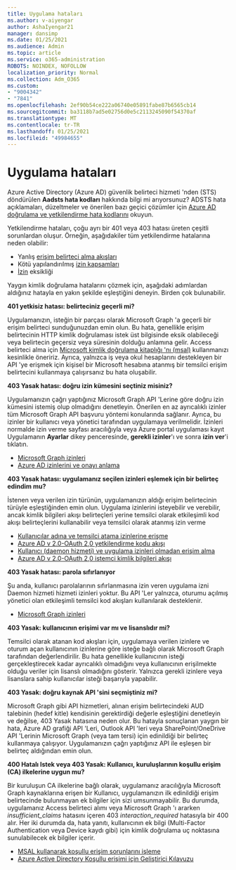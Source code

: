 ```yaml
---
title: Uygulama hataları
ms.author: v-aiyengar
author: AshaIyengar21
manager: dansimp
ms.date: 01/25/2021
ms.audience: Admin
ms.topic: article
ms.service: o365-administration
ROBOTS: NOINDEX, NOFOLLOW
localization_priority: Normal
ms.collection: Adm_O365
ms.custom:
- "9004342"
- "7841"
ms.openlocfilehash: 2ef90b54ce222a06740e05891fabe87b6565cb14
ms.sourcegitcommit: ba3118b7ad5e02756d0e5c2113245090f54370af
ms.translationtype: MT
ms.contentlocale: tr-TR
ms.lasthandoff: 01/25/2021
ms.locfileid: "49984655"
---
```

# <a name="application-errors"></a>Uygulama hataları

Azure Active Directory (Azure AD) güvenlik belirteci hizmeti 'nden (STS) döndürülen **Aadsts hata kodları** hakkında bilgi mi arıyorsunuz? ADSTS hata açıklamaları, düzeltmeler ve önerilen bazı geçici çözümler için [Azure AD doğrulama ve yetkilendirme hata kodlarını](https://docs.microsoft.com/azure/active-directory/develop/reference-aadsts-error-codes) okuyun.

Yetkilendirme hataları, çoğu ayrı bir 401 veya 403 hatası üreten çeşitli sorunlardan oluşur. Örneğin, aşağıdakiler tüm yetkilendirme hatalarına neden olabilir:

- Yanlış [erişim belirteci alma akışları](https://docs.microsoft.com/azure/active-directory/develop/reference-aadsts-error-codes) 
- Kötü yapılandırılmış [izin kapsamları](https://docs.microsoft.com/azure/active-directory/develop/active-directory-v2-scopes) 
- [İzin](https://docs.microsoft.com/azure/active-directory/develop/active-directory-devhowto-multi-tenant-overview#understanding-user-and-admin-consent) eksikliği

Yaygın kimlik doğrulama hatalarını çözmek için, aşağıdaki adımlardan aldığınız hatayla en yakın şekilde eşleştiğini deneyin. Birden çok bulunabilir.

**401 yetkisiz hatası: belirteciniz geçerli mi?**

Uygulamanızın, isteğin bir parçası olarak Microsoft Graph 'a geçerli bir erişim belirteci sunduğunuzdan emin olun. Bu hata, genellikle erişim belirtecinin HTTP kimlik doğrulaması istek üst bilgisinde eksik olabileceği veya belirtecin geçersiz veya süresinin dolduğu anlamına gelir. Access belirteci alma için [Microsoft kimlik doğrulama kitaplığı 'nı (msal)](https://docs.microsoft.com/azure/active-directory/develop/msal-overview) kullanmanızı kesinlikle öneririz. Ayrıca, yalnızca iş veya okul hesaplarını destekleyen bir API 'ye erişmek için kişisel bir Microsoft hesabına atanmış bir temsilci erişim belirtecini kullanmaya çalışırsanız bu hata oluşabilir.

**403 Yasak hatası: doğru izin kümesini seçtiniz misiniz?**

Uygulamanızın çağrı yaptığınız Microsoft Graph API 'Lerine göre doğru izin kümesini istemiş olup olmadığını denetleyin. Önerilen en az ayrıcalıklı izinler tüm Microsoft Graph API başvuru yöntemi konularında sağlanır. Ayrıca, bu izinler bir kullanıcı veya yönetici tarafından uygulamaya verilmelidir. İzinleri normalde izin verme sayfası aracılığıyla veya Azure portal uygulaması kayıt Uygulamanın **Ayarlar** dikey penceresinde, **gerekli izinler**'ı ve sonra **izin ver**'i tıklatın.

- [Microsoft Graph izinleri](https://docs.microsoft.com/graph/permissions-reference) 
- [Azure AD izinlerini ve onayı anlama](https://docs.microsoft.com/azure/active-directory/develop/v2-permissions-and-consent) 

**403 Yasak hatası: uygulamanız seçilen izinleri eşlemek için bir belirteç edindim mu?**

İstenen veya verilen izin türünün, uygulamanızın aldığı erişim belirtecinin türüyle eşleştiğinden emin olun. Uygulama izinlerini isteyebilir ve verebilir, ancak kimlik bilgileri akışı belirteçleri yerine temsilci olarak etkileşimli kod akışı belirteçlerini kullanabilir veya temsilci olarak atanmış izin verme

- [Kullanıcılar adına ve temsilci atama izinlerine erişme](https://docs.microsoft.com/graph/auth_v2_user) 
- [Azure AD v 2.0-OAuth 2,0 yetkilendirme kodu akışı](https://docs.microsoft.com/azure/active-directory/develop/v2-oauth2-auth-code-flow) 
- [Kullanıcı (daemon hizmeti) ve uygulama izinleri olmadan erişim alma](https://docs.microsoft.com/graph/auth_v2_service) 
- [Azure AD v 2.0-OAuth 2,0 istemci kimlik bilgileri akışı](https://docs.microsoft.com/azure/active-directory/develop/v2-oauth2-client-creds-grant-flow) 

**403 Yasak hatası: parola sıfırlanıyor**

Şu anda, kullanıcı parolalarının sıfırlanmasına izin veren uygulama izni Daemon hizmeti hizmeti izinleri yoktur. Bu API 'Ler yalnızca, oturumu açılmış yönetici olan etkileşimli temsilci kod akışları kullanılarak desteklenir.

- [Microsoft Graph izinleri](https://docs.microsoft.com/graph/permissions-reference)

**403 Yasak: kullanıcının erişimi var mı ve lisanslıdır mi?**

Temsilci olarak atanan kod akışları için, uygulamaya verilen izinlere ve oturum açan kullanıcının izinlerine göre isteğe bağlı olarak Microsoft Graph tarafından değerlendirilir. Bu hata genellikle kullanıcının isteği gerçekleştirecek kadar ayrıcalıklı olmadığını veya kullanıcının erişilmekte olduğu veriler için lisanslı olmadığını gösterir. Yalnızca gerekli izinlere veya lisanslara sahip kullanıcılar isteği başarıyla yapabilir.

**403 Yasak: doğru kaynak API 'sini seçmiştiniz mi?**

Microsoft Graph gibi API hizmetleri, alınan erişim belirtecindeki AUD talebinin (hedef kitle) kendisinin gerektirdiği değerle eşleştiğini denetleyin ve değilse, 403 Yasak hatasına neden olur. Bu hatayla sonuçlanan yaygın bir hata, Azure AD grafiği API 'Leri, Outlook API 'leri veya SharePoint/OneDrive API 'Lerinin Microsoft Graph (veya tam tersi) için edinildiği bir belirteç kullanmaya çalışıyor. Uygulamanızın çağrı yaptığınız API ile eşleşen bir belirteç aldığından emin olun.

**400 Hatalı Istek veya 403 Yasak: Kullanıcı, kuruluşlarının koşullu erişim (CA) ilkelerine uygun mu?**

Bir kuruluşun CA ilkelerine bağlı olarak, uygulamanız aracılığıyla Microsoft Graph kaynaklarına erişen bir Kullanıcı, uygulamanızın ilk edinildiği erişim belirtecinde bulunmayan ek bilgiler için sizi umsunmayabilir. Bu durumda, uygulamanız Access belirteci alımı veya Microsoft Graph 'ı ararken *insufficient_claims* hatasını içeren 403 *interaction_required* hatasıyla bir 400 alır. Her iki durumda da, hata yanıtı, kullanıcının ek bilgi (Multi-Factor Authentication veya Device kaydı gibi) için kimlik doğrulama uç noktasına sunulabilecek ek bilgiler içerir.

- [MSAL kullanarak koşullu erişim sorunlarını işleme ](https://docs.microsoft.com/azure/active-directory/develop/msal-handling-exceptions#conditional-access-and-claims-challenges)
- [Azure Active Directory Koşullu erişimi için Geliştirici Kılavuzu](https://docs.microsoft.com/azure/active-directory/develop/conditional-access-dev-guide)
